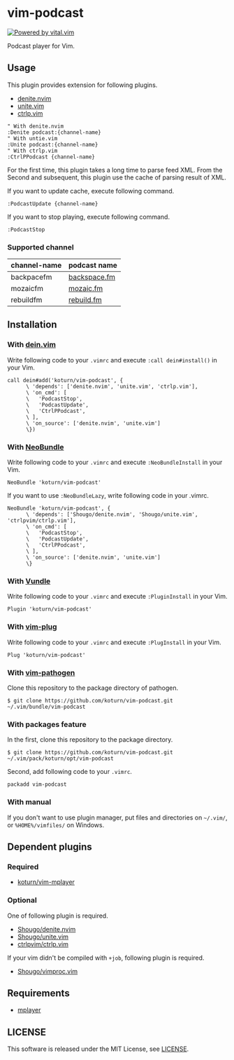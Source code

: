 vim-podcast
===========

[![Powered by vital.vim](https://img.shields.io/badge/powered%20by-vital.vim-80273f.svg)](https://github.com/vim-jp/vital.vim)

Podcast player for Vim.


## Usage

This plugin provides extension for following plugins.

- [denite.nvim](https://github.com/Shougo/denite.nvim)
- [unite.vim](https://github.com/Shougo/unite.vim)
- [ctrlp.vim](https://github.com/ctrlpvim/ctrlp.vim)

```vim
" With denite.nvim
:Denite podcast:{channel-name}
" With untie.vim
:Unite podcast:{channel-name}
" With ctrlp.vim
:CtrlPPodcast {channel-name}
```

For the first time, this plugin takes a long time to parse feed XML. From the
Second and subsequent, this plugin use the cache of parsing result of XML.

If you want to update cache, execute following command.

```vim
:PodcastUpdate {channel-name}
```

If you want to stop playing, execute following command.

```vim
:PodcastStop
```


### Supported channel

channel-name | podcast name
-------------|---------------------------------------------
backpacefm   | [backspace.fm](http://backspace.fm/)
mozaicfm     | [mozaic.fm](https://mozaic.fm)
rebuildfm    | [rebuild.fm](https://rebuild.fm)


## Installation

### With [dein.vim](https://github.com/Shougo/neobundle.vim)

Write following code to your `.vimrc` and execute `:call dein#install()` in
your Vim.

```vim
call dein#add('koturn/vim-podcast', {
      \ 'depends': ['denite.nvim', 'unite.vim', 'ctrlp.vim'],
      \ 'on_cmd': [
      \   'PodcastStop',
      \   'PodcastUpdate',
      \   'CtrlPPodcast',
      \ ],
      \ 'on_source': ['denite.nvim', 'unite.vim']
      \})
```

### With [NeoBundle](https://github.com/Shougo/neobundle.vim)

Write following code to your `.vimrc` and execute `:NeoBundleInstall` in your
Vim.

```vim
NeoBundle 'koturn/vim-podcast'
```

If you want to use `:NeoBundleLazy`, write following code in your .vimrc.

```vim
NeoBundle 'koturn/vim-podcast', {
      \ 'depends': ['Shougo/denite.nvim', 'Shougo/unite.vim', 'ctrlpvim/ctrlp.vim'],
      \ 'on_cmd': [
      \   'PodcastStop',
      \   'PodcastUpdate',
      \   'CtrlPPodcast',
      \ ],
      \ 'on_source': ['denite.nvim', 'unite.vim']
      \}
```

### With [Vundle](https://github.com/VundleVim/Vundle.vim)

Write following code to your `.vimrc` and execute `:PluginInstall` in your Vim.

```vim
Plugin 'koturn/vim-podcast'
```

### With [vim-plug](https://github.com/junegunn/vim-plug)

Write following code to your `.vimrc` and execute `:PlugInstall` in your Vim.

```vim
Plug 'koturn/vim-podcast'
```

### With [vim-pathogen](https://github.com/tpope/vim-pathogen)

Clone this repository to the package directory of pathogen.

```
$ git clone https://github.com/koturn/vim-podcast.git ~/.vim/bundle/vim-podcast
```

### With packages feature

In the first, clone this repository to the package directory.

```
$ git clone https://github.com/koturn/vim-podcast.git ~/.vim/pack/koturn/opt/vim-podcast
```

Second, add following code to your `.vimrc`.

```vim
packadd vim-podcast
```

### With manual

If you don't want to use plugin manager, put files and directories on
`~/.vim/`, or `%HOME%/vimfiles/` on Windows.


## Dependent plugins

### Required

- [koturn/vim-mplayer](https://github.com/koturn/vim-mplayer)

### Optional

One of following plugin is required.

- [Shougo/denite.nvim](https://github.com/Shougo/denite.nvim)
- [Shougo/unite.vim](https://github.com/Shougo/unite.vim)
- [ctrlpvim/ctrlp.vim](https://github.com/ctrlpvim/ctrlp.vim)

If your vim didn't be compiled with `+job`, following plugin is required.

- [Shougo/vimproc.vim](https://github.com/Shougo/vimproc.vim)


## Requirements

- [mplayer](http://www.mplayerhq.hu)


## LICENSE

This software is released under the MIT License, see [LICENSE](LICENSE).
